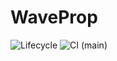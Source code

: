 # WaveProp

![Lifecycle](https://img.shields.io/badge/lifecycle-experimental-orange.svg)
![CI (main)](https://github.com/WaveProp/WaveProp/workflows/CI/badge.svg?branch=main)

